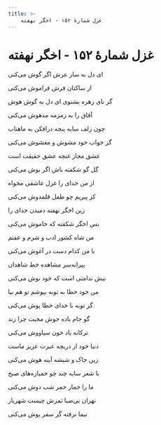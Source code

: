 ```yaml
---
title: >-
    غزل شمارهٔ ۱۵۲ - اخگر نهفته
---
```

# غزل شمارهٔ ۱۵۲ - اخگر نهفته

<div class="b" id="bn1"><div class="m1"><p>ای دل به ساز عرش اگر گوش می‌کنی</p></div>
<div class="m2"><p>از ساکنان فرش فراموش می‌کنی</p></div></div>
<div class="b" id="bn2"><div class="m1"><p>گر نای زهره بشنوی ای دل به گوش هوش</p></div>
<div class="m2"><p>آفاق را به زمزمه مدهوش می‌کنی</p></div></div>
<div class="b" id="bn3"><div class="m1"><p>چون زلف سایه پنجه درافکن به ماهتاب</p></div>
<div class="m2"><p>گر خواب خود مشوش و مغشوش می‌کنی</p></div></div>
<div class="b" id="bn4"><div class="m1"><p>عشق مجاز غنچه عشق حقیقت است</p></div>
<div class="m2"><p>گل گو شکفته باش اگر بوش می‌کنی</p></div></div>
<div class="b" id="bn5"><div class="m1"><p>از من خدای را غزل عاشقی مخواه</p></div>
<div class="m2"><p>کز پیریم چو طفل قلمدوش می‌کنی</p></div></div>
<div class="b" id="bn6"><div class="m1"><p>زین اخگر نهفته دمیدن خدای را</p></div>
<div class="m2"><p>بس اخگر شکفته که خاموش می‌کنی</p></div></div>
<div class="b" id="bn7"><div class="m1"><p>من شاه کشور ادب و شرم و عفتم</p></div>
<div class="m2"><p>با من کدام دست در آغوش می‌کنی</p></div></div>
<div class="b" id="bn8"><div class="m1"><p>پیرانه‌سر مشاهده خط شاهدان</p></div>
<div class="m2"><p>نیش ندامتی است که خود نوش می‌کنی</p></div></div>
<div class="b" id="bn9"><div class="m1"><p>من خود خطا به توبه بپوشم تو هم بیا</p></div>
<div class="m2"><p>گر توبه با خدای خطا پوش می‌کنی</p></div></div>
<div class="b" id="bn10"><div class="m1"><p>گو جام باده جوش محبت چرا زند</p></div>
<div class="m2"><p>ترکانه یاد خون سیاووش می‌کنی</p></div></div>
<div class="b" id="bn11"><div class="m1"><p>دنیا خود از دریچه عبرت عزیز ماست</p></div>
<div class="m2"><p>زین خاک و شیشه آینه هوش می‌کنی</p></div></div>
<div class="b" id="bn12"><div class="m1"><p>با شعر سایه چند چو خمیازه‌های صبح</p></div>
<div class="m2"><p>ما را خمار خمر شب دوش می‌کنی</p></div></div>
<div class="b" id="bn13"><div class="m1"><p>تهران بی‌صبا ثمرش چیست شهریار</p></div>
<div class="m2"><p>نیما نرفته گر سفر یوش می‌کنی</p></div></div>
